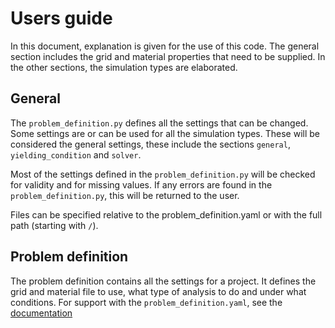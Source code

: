 # Users guide
In this document, explanation is given for the use of this code. The general section includes the grid and material properties that need to be supplied. In the other sections, the simulation types are elaborated.
## General
The `problem_definition.py` defines all the settings that can be changed. Some settings are or can be used for all the simulation types. These will be considered the general settings, these include the sections `general`, `yielding_condition` and `solver`.

Most of the settings defined in the `problem_definition.py` will be checked for validity and for missing values. If any errors are found in the `problem_definition.py`, this will be returned to the user.

Files can be specified relative to the problem_definition.yaml or with the full path (starting with `/`).

## Problem definition
The problem definition contains all the settings for a project. It defines the grid and material file to use, what type of analysis to do and under what conditions. For support with the `problem_definition.yaml`, see the [documentation](problem_definition.md)
